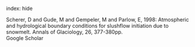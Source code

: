 index: hide

<div class="Citation">

  <div class="Citation-body">
    <div class="Citation-text">Scherer, D and Gude, M and Gempeler, M and Parlow, E, 1998: Atmospheric and hydrological boundary conditions for slushflow initiation due to snowmelt. <span class="Article-journal">Annals of Glaciology, </span><span class="Article-volume">26, </span>377-380pp.</div>
    <div class="Citation-links">
      <div class="CitationLink" data-href="https://scholar.google.com/scholar?q=Atmospheric+and+hydrological+boundary+conditions+for+slushflow+initiation+due+to+snowmelt">
        <div class="CitationLink-icon CitationLink-Scholar"></div>
        <div class="CitationLink-text">Google Scholar</div>
      </div>
    </div>
  </div>
</div>


<div class="Citation-copy">

</div>